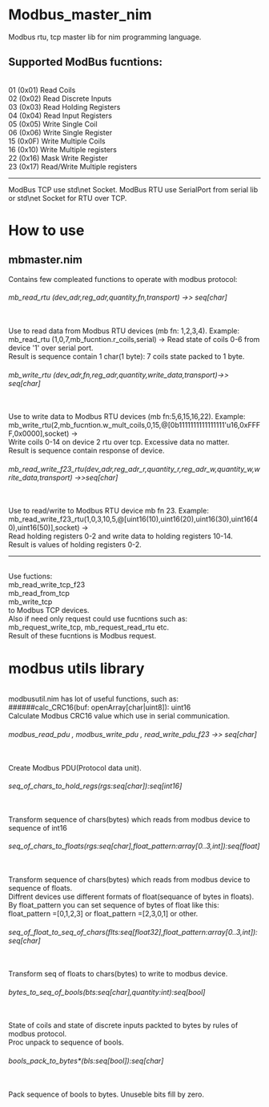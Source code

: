 # Modbus_master_nim
Modbus rtu, tcp master lib for nim programming language.
## Supported ModBus fucntions: 
<br>                                01 (0x01) Read Coils
<br>                           02 (0x02) Read Discrete Inputs
<br>                           03 (0x03) Read Holding Registers
<br>                           04 (0x04) Read Input Registers
<br>                           05 (0x05) Write Single Coil
<br>                            06 (0x06) Write Single Register
<br>                            15 (0x0F) Write Multiple Coils
<br>                            16 (0x10) Write Multiple registers
<br>                            22 (0x16) Mask Write Register
<br>                            23 (0x17) Read/Write Multiple registers
<br>
***
ModBus TCP use std\net Socket. ModBus RTU use SerialPort from serial lib or std\net Socket for RTU over TCP.
# How to use
## mbmaster.nim
Contains few compleated functions to operate with modbus protocol:
###### mb_read_rtu (dev_adr,reg_adr,quantity,fn,transport) ->> seq[char]
<br> Use to read data from Modbus RTU devices (mb fn: 1,2,3,4). Example:
<br> mb_read_rtu (1,0,7,mb_fucntion.r_coils,serial) -> Read state of coils 0-6 from device '1' over serial port.
<br> Result is sequence contain 1 char(1 byte): 7 coils state packed to 1 byte.
###### mb_write_rtu (dev_adr,fn,reg_adr,quantity,write_data,transport)->> seq[char]
<br> Use to write data to Modbus RTU devices (mb fn:5,6,15,16,22). Example:
<br> mb_write_rtu(2,mb_fucntion.w_mult_coils,0,15,@[0b1111111111111111'u16,0xFFFF,0x0000],socket) -> 
<br> Write coils 0-14 on device 2 rtu over tcp. Excessive data no matter.
<br> Result is sequence contain response of device.
###### mb_read_write_f23_rtu(dev_adr,reg_adr_r,quantity_r,reg_adr_w,quantity_w,write_data,transport) ->>seq[char]
<br> Use to read/write to Modbus RTU device mb fn 23. Example:
<br> mb_read_write_f23_rtu(1,0,3,10,5,@[uint16(10),uint16(20),uint16(30),uint16(40),uint16(50)],socket) ->
<br> Read holding registers 0-2 and write data to holding registers 10-14.
<br> Result is values of holding registers 0-2.
***
<br> Use fuctions:
<br> mb_read_write_tcp_f23
<br> mb_read_from_tcp
<br> mb_write_tcp
<br> to Modbus TCP devices.
<br> Also if need only request could use fucntions such as: mb_request_write_tcp, mb_request_read_rtu etc.
<br> Result of these fucntions is Modbus request.
# modbus utils library
<br> modbusutil.nim has lot of useful functions, such as:
######calc_CRC16(buf: openArray[char|uint8]): uint16
<br> Calculate Modbus CRC16 value which use in serial communication.
###### modbus_read_pdu , modbus_write_pdu , read_write_pdu_f23 ->> seq[char]
<br>Create Modbus PDU(Protocol data unit).
###### seq_of_chars_to_hold_regs(rgs:seq[char]):seq[int16]
<br>Transform sequence of chars(bytes) which reads from modbus device to sequence of int16
###### seq_of_chars_to_floats(rgs:seq[char],float_pattern:array[0..3,int]):seq[float]
<br>Transform sequence of chars(bytes) which reads from modbus device to sequence of floats.
<br>Diffrent devices use different formats of float(sequance of bytes in floats).
<br>By float_pattern you can set sequence of bytes of float like this:
<br>float_pattern =[0,1,2,3] or float_pattern =[2,3,0,1] or other.
###### seq_of_float_to_seq_of_chars(flts:seq[float32],float_pattern:array[0..3,int]):seq[char]
<br> Transform seq of floats to chars(bytes) to write to modbus device.
###### bytes_to_seq_of_bools(bts:seq[char],quantity:int):seq[bool]
<br> State of coils and state of discrete inputs packted to bytes by rules of modbus protocol.
<br> Proc unpack to sequence of bools.
###### bools_pack_to_bytes*(bls:seq[bool]):seq[char]
<br> Pack sequence of bools to bytes. Unuseble bits fill by zero.


